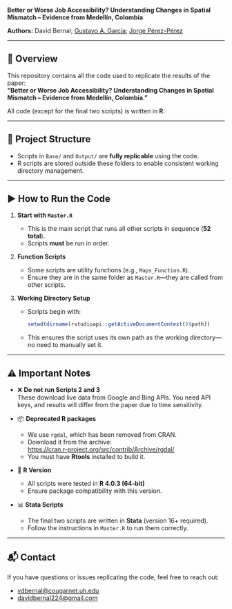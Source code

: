
**Better or Worse Job Accessibility? Understanding Changes in Spatial Mismatch – Evidence from Medellín, Colombia**

**Authors:** David Bernal; [Gustavo A. García](https://gusgarciacruz.github.io/cv); [Jorge Pérez-Pérez](https://jorgeperezperez.com/)

---

## 📄 Overview

This repository contains all the code used to replicate the results of the paper:  
**“Better or Worse Job Accessibility? Understanding Changes in Spatial Mismatch – Evidence from Medellín, Colombia.”**

All code (except for the final two scripts) is written in **R**.

---

## 📁 Project Structure


- Scripts in `Base/` and `Output/` are **fully replicable** using the code.
- R scripts are stored outside these folders to enable consistent working directory management.

---

## ▶️ How to Run the Code

1. **Start with `Master.R`**
   - This is the main script that runs all other scripts in sequence (**52 total**).
   - Scripts **must** be run in order.

2. **Function Scripts**
   - Some scripts are utility functions (e.g., `Maps_Function.R`).
   - Ensure they are in the same folder as `Master.R`—they are called from other scripts.

3. **Working Directory Setup**
   - Scripts begin with:
     ```r
     setwd(dirname(rstudioapi::getActiveDocumentContext()$path))
     ```
   - This ensures the script uses its own path as the working directory—no need to manually set it.

---

## ⚠️ Important Notes

- ❌ **Do not run Scripts 2 and 3**  
  These download live data from Google and Bing APIs. You need API keys, and results will differ from the paper due to time sensitivity.

- 📦 **Deprecated R packages**
  - We use `rgdal`, which has been removed from CRAN.
  - Download it from the archive:  
    https://cran.r-project.org/src/contrib/Archive/rgdal/
  - You must have **Rtools** installed to build it.

- 🧰 **R Version**
  - All scripts were tested in **R 4.0.3 (64-bit)**
  - Ensure package compatibility with this version.

- 📊 **Stata Scripts**
  - The final two scripts are written in **Stata** (version 16+ required).
  - Follow the instructions in `Master.R` to run them correctly.

---

## 📬 Contact

If you have questions or issues replicating the code, feel free to reach out:

- vdbernal@cougarnet.uh.edu  
- davidbernal224@gmail.com


